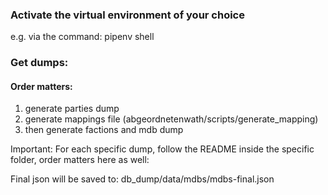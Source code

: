 ### Activate the virtual environment of your choice

e.g. via the command: pipenv shell

### Get dumps:

#### Order matters:

1. generate parties dump
2. generate mappings file (abgeordnetenwath/scripts/generate_mapping)
3. then generate factions and mdb dump

Important: For each specific dump, follow the README inside the specific folder, order matters here as well:

Final json will be saved to:
db_dump/data/mdbs/mdbs-final.json
